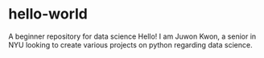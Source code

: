 # hello-world
A beginner repository for data science
Hello!
I am Juwon Kwon, a senior in NYU looking to create various projects on python regarding data science.

